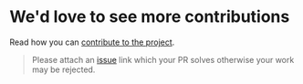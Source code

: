 # We'd love to see more contributions

Read how you can [contribute to the project](https://iris-app/master/CONTRIBUTING.md).

> Please attach an [issue](https://iris-app/issues) link which your PR solves otherwise your work may be rejected.
